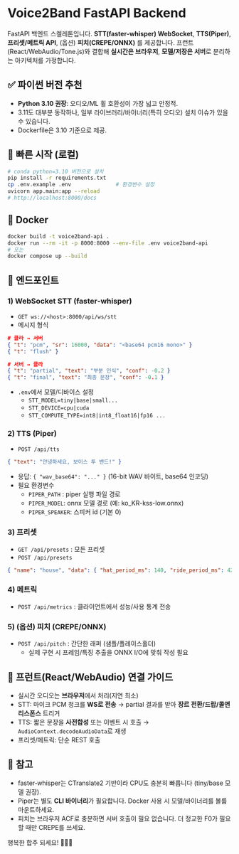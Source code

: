 
# Voice2Band FastAPI Backend

FastAPI 백엔드 스켈레톤입니다. **STT(faster‑whisper) WebSocket**, **TTS(Piper)**, **프리셋/메트릭 API**, (옵션) **피치(CREPE/ONNX)** 를 제공합니다.
프런트(React/WebAudio/Tone.js)와 결합해 **실시간은 브라우저**, **모델/저장은 서버**로 분리하는 아키텍처를 가정합니다.

## ✅ 파이썬 버전 추천
- **Python 3.10 권장**: 오디오/ML 휠 호환성이 가장 넓고 안정적.
- 3.11도 대부분 동작하나, 일부 라이브러리/바이너리(특히 오디오) 설치 이슈가 있을 수 있습니다.
- Dockerfile은 3.10 기준으로 제공.

## 🔧 빠른 시작 (로컬)
```bash
# conda python=3.10 버전으로 설치
pip install -r requirements.txt
cp .env.example .env              # 환경변수 설정
uvicorn app.main:app --reload
# http://localhost:8000/docs
```

## 🐳 Docker
```bash
docker build -t voice2band-api .
docker run --rm -it -p 8000:8000 --env-file .env voice2band-api
# 또는
docker compose up --build
```

## 📡 엔드포인트

### 1) WebSocket STT (faster‑whisper)
- `GET ws://<host>:8000/api/ws/stt`
- 메시지 형식
```json
# 클라 → 서버
{ "t": "pcm", "sr": 16000, "data": "<base64 pcm16 mono>" }
{ "t": "flush" }

# 서버 → 클라
{ "t": "partial", "text": "부분 인식", "conf": -0.2 }
{ "t": "final", "text": "최종 문장", "conf": -0.1 }
```
- `.env`에서 모델/디바이스 설정
  - `STT_MODEL=tiny|base|small...`
  - `STT_DEVICE=cpu|cuda`
  - `STT_COMPUTE_TYPE=int8|int8_float16|fp16 ...`

### 2) TTS (Piper)
- `POST /api/tts`
```json
{ "text": "안녕하세요, 보이스 투 밴드!" }
```
- 응답: `{ "wav_base64": "..." }` (16-bit WAV 바이트, base64 인코딩)
- 필요 환경변수
  - `PIPER_PATH` : piper 실행 파일 경로
  - `PIPER_MODEL`: onnx 모델 경로 (예: ko_KR-kss-low.onnx)
  - `PIPER_SPEAKER`: 스피커 id (기본 0)

### 3) 프리셋
- `GET /api/presets` : 모든 프리셋
- `POST /api/presets`
```json
{ "name": "house", "data": { "hat_period_ms": 140, "ride_period_ms": 420 } }
```

### 4) 메트릭
- `POST /api/metrics` : 클라이언트에서 성능/사용 통계 전송

### 5) (옵션) 피치 (CREPE/ONNX)
- `POST /api/pitch` : 간단한 래퍼 (샘플/플레이스홀더)
  - 실제 구현 시 프레임/특징 추출을 ONNX I/O에 맞춰 작성 필요

## 🧩 프런트(React/WebAudio) 연결 가이드
- 실시간 오디오는 **브라우저**에서 처리(지연 최소)  
- STT: 마이크 PCM 청크를 **WS로 전송** → partial 결과를 받아 **장르 전환/드랍/콜앤리스폰스** 트리거  
- TTS: 짧은 문장을 **사전합성** 또는 이벤트 시 호출 → `AudioContext.decodeAudioData`로 재생  
- 프리셋/메트릭: 단순 REST 호출

## 📝 참고
- faster‑whisper는 CTranslate2 기반이라 CPU도 충분히 빠릅니다 (tiny/base 모델 권장).
- Piper는 별도 **CLI 바이너리**가 필요합니다. Docker 사용 시 모델/바이너리를 볼륨 마운트하세요.
- 피치는 브라우저 ACF로 충분하면 서버 호출이 필요 없습니다. 더 정교한 F0가 필요할 때만 CREPE를 쓰세요.

행복한 합주 되세요! 🎤🥁🎹
